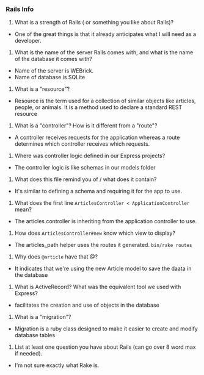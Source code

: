 ### Rails Info 

1. What is a strength of Rails ( or something you like about Rails)?
  * One of the great things is that it already anticipates what I will need as a developer.

1. What is the name of the server Rails comes with, and what is the name of the database it comes with?
  * Name of the server is WEBrick. 
  * Name of database is SQLite

1. What is a "resource"?
  * Resource is the term used for a collection of similar objects like articles, people, or animals. It is a method used to declare a standard REST resource

1. What is a "controller"? How is it different from a "route"?
  * A controller receives requests for the application whereas a route determines which controller receives which requests. 

1. Where was controller logic defined in our Express projects?
  * The controller logic is like schemas in our models folder

1. What does this file remind you of / what does it contain?
  * It's similar to defining a schema and requiring it for the app to use.  

1. What does the first line `ArticlesController < ApplicationController` mean?
  * The articles controller is inheriting from the application controller to use. 

1. How does `ArticlesController#new` know which view to display?
  * The articles_path helper uses the routes it generated. `bin/rake routes`

1. Why does `@article` have that @?
  * It indicates that we're using the new Article model to save the daata in the database

1. What is ActiveRecord? What was the equivalent tool we used with Express? 
  * facilitates the creation and use of objects in the database

1. What is a "migration"?
  * Migration is a ruby class designed to make it easier to create and modify database tables

1. List at least one question you have about Rails (can go over 8 word max if needed).
  * I'm not sure exactly what Rake is.